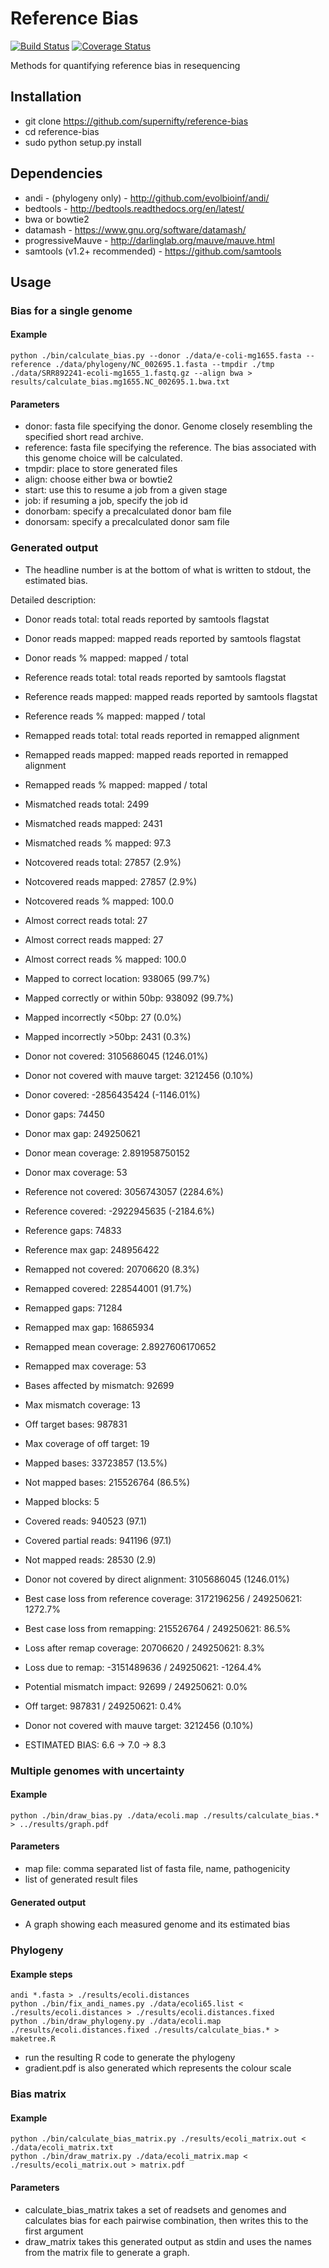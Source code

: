# Reference Bias
[![Build Status](https://travis-ci.org/supernifty/reference-bias.svg?branch=master)](https://travis-ci.org/supernifty/mgsa)
[![Coverage Status](https://coveralls.io/repos/supernifty/reference-bias/badge.svg?branch=master&service=github)](https://coveralls.io/github/supernifty/reference-bias?branch=master)

Methods for quantifying reference bias in resequencing

## Installation

* git clone https://github.com/supernifty/reference-bias
* cd reference-bias
* sudo python setup.py install

## Dependencies

* andi - (phylogeny only) - http://github.com/evolbioinf/andi/
* bedtools - http://bedtools.readthedocs.org/en/latest/
* bwa or bowtie2
* datamash - https://www.gnu.org/software/datamash/
* progressiveMauve - http://darlinglab.org/mauve/mauve.html
* samtools (v1.2+ recommended) - https://github.com/samtools

## Usage

### Bias for a single genome

#### Example
```
python ./bin/calculate_bias.py --donor ./data/e-coli-mg1655.fasta --reference ./data/phylogeny/NC_002695.1.fasta --tmpdir ./tmp ./data/SRR892241-ecoli-mg1655_1.fastq.gz --align bwa > results/calculate_bias.mg1655.NC_002695.1.bwa.txt
```

#### Parameters

* donor: fasta file specifying the donor. Genome closely resembling the specified short read archive.
* reference: fasta file specifying the reference. The bias associated with this genome choice will be calculated.
* tmpdir: place to store generated files
* align: choose either bwa or bowtie2
* start: use this to resume a job from a given stage
* job: if resuming a job, specify the job id
* donorbam: specify a precalculated donor bam file
* donorsam: specify a precalculated donor sam file

### Generated output
* The headline number is at the bottom of what is written to stdout, the estimated bias.

Detailed description:
* Donor reads total: total reads reported by samtools flagstat
* Donor reads mapped: mapped reads reported by samtools flagstat
* Donor reads % mapped: mapped / total
* Reference reads total: total reads reported by samtools flagstat
* Reference reads mapped: mapped reads reported by samtools flagstat
* Reference reads % mapped: mapped / total
* Remapped reads total: total reads reported in remapped alignment
* Remapped reads mapped: mapped reads reported in remapped alignment
* Remapped reads % mapped: mapped / total
* Mismatched reads total: 2499
* Mismatched reads mapped: 2431
* Mismatched reads % mapped: 97.3
* Notcovered reads total: 27857 (2.9%)
* Notcovered reads mapped: 27857 (2.9%)
* Notcovered reads % mapped: 100.0
* Almost correct reads total: 27
* Almost correct reads mapped: 27
* Almost correct reads % mapped: 100.0

* Mapped to correct location: 938065 (99.7%)
* Mapped correctly or within 50bp: 938092 (99.7%)
* Mapped incorrectly <50bp: 27 (0.0%)
* Mapped incorrectly >50bp: 2431 (0.3%)

* Donor not covered: 3105686045 (1246.01%)
* Donor not covered with mauve target: 3212456 (0.10%)
* Donor covered: -2856435424 (-1146.01%)
* Donor gaps: 74450
* Donor max gap: 249250621
* Donor mean coverage: 2.891958750152
* Donor max coverage: 53
* Reference not covered: 3056743057 (2284.6%)
* Reference covered: -2922945635 (-2184.6%)
* Reference gaps: 74833
* Reference max gap: 248956422
* Remapped not covered: 20706620 (8.3%)
* Remapped covered: 228544001 (91.7%)
* Remapped gaps: 71284
* Remapped max gap: 16865934
* Remapped mean coverage: 2.8927606170652
* Remapped max coverage: 53

* Bases affected by mismatch: 92699
* Max mismatch coverage: 13

* Off target bases: 987831
* Max coverage of off target: 19

* Mapped bases: 33723857 (13.5%)
* Not mapped bases: 215526764 (86.5%)
* Mapped blocks: 5
* Covered reads: 940523 (97.1)
* Covered partial reads: 941196 (97.1)
* Not mapped reads: 28530 (2.9)

* Donor not covered by direct alignment: 3105686045 (1246.01%)
* Best case loss from reference coverage: 3172196256 / 249250621: 1272.7%
* Best case loss from remapping: 215526764 / 249250621: 86.5%
* Loss after remap coverage: 20706620 / 249250621: 8.3%
* Loss due to remap: -3151489636 / 249250621: -1264.4%
* Potential mismatch impact: 92699 / 249250621: 0.0%
* Off target: 987831 / 249250621: 0.4%
* Donor not covered with mauve target: 3212456 (0.10%)
* ESTIMATED BIAS: 6.6 -> 7.0 -> 8.3

### Multiple genomes with uncertainty

#### Example

`python ./bin/draw_bias.py ./data/ecoli.map ./results/calculate_bias.* > ../results/graph.pdf`

#### Parameters

* map file: comma separated list of fasta file, name, pathogenicity
* list of generated result files

#### Generated output

* A graph showing each measured genome and its estimated bias

### Phylogeny 

#### Example steps

```
andi *.fasta > ./results/ecoli.distances
python ./bin/fix_andi_names.py ./data/ecoli65.list < ./results/ecoli.distances > ./results/ecoli.distances.fixed
python ./bin/draw_phylogeny.py ./data/ecoli.map ./results/ecoli.distances.fixed ./results/calculate_bias.* > maketree.R
```

* run the resulting R code to generate the phylogeny
* gradient.pdf is also generated which represents the colour scale

### Bias matrix

#### Example

```
python ./bin/calculate_bias_matrix.py ./results/ecoli_matrix.out < ./data/ecoli_matrix.txt
python ./bin/draw_matrix.py ./data/ecoli_matrix.map < ./results/ecoli_matrix.out > matrix.pdf
```

#### Parameters
* calculate_bias_matrix takes a set of readsets and genomes and calculates bias for each pairwise combination, then writes this to the first argument
* draw_matrix takes this generated output as stdin and uses the names from the matrix file to generate a graph.

